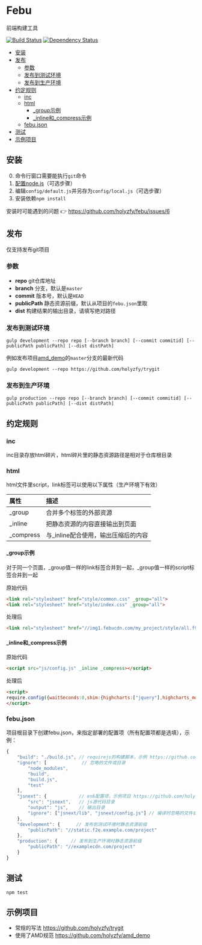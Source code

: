# Febu

前端构建工具

[![Build Status](https://travis-ci.org/holyzfy/febu.svg?branch=master)](https://travis-ci.org/holyzfy/febu)
[![Dependency Status](https://david-dm.org/holyzfy/febu.svg)](https://david-dm.org/holyzfy/febu)

<!-- START doctoc generated TOC please keep comment here to allow auto update -->
<!-- DON'T EDIT THIS SECTION, INSTEAD RE-RUN doctoc TO UPDATE -->


- [安装](#%E5%AE%89%E8%A3%85)
- [发布](#%E5%8F%91%E5%B8%83)
  - [参数](#%E5%8F%82%E6%95%B0)
  - [发布到测试环境](#%E5%8F%91%E5%B8%83%E5%88%B0%E6%B5%8B%E8%AF%95%E7%8E%AF%E5%A2%83)
  - [发布到生产环境](#%E5%8F%91%E5%B8%83%E5%88%B0%E7%94%9F%E4%BA%A7%E7%8E%AF%E5%A2%83)
- [约定规则](#%E7%BA%A6%E5%AE%9A%E8%A7%84%E5%88%99)
  - [inc](#inc)
  - [html](#html)
    - [_group示例](#_group%E7%A4%BA%E4%BE%8B)
    - [_inline和_compress示例](#_inline%E5%92%8C_compress%E7%A4%BA%E4%BE%8B)
  - [febu.json](#febujson)
- [测试](#%E6%B5%8B%E8%AF%95)
- [示例项目](#%E7%A4%BA%E4%BE%8B%E9%A1%B9%E7%9B%AE)

<!-- END doctoc generated TOC please keep comment here to allow auto update -->

## 安装

0. 命令行窗口需要能执行`git`命令
0. [配置node.js](https://github.com/holyzfy/frontend_guidelines/issues/7)（可选步骤）
0. 编辑`config/default.js`并另存为`config/local.js`（可选步骤）
0. 安装依赖`npm install`

安装时可能遇到的问题 :point_right: https://github.com/holyzfy/febu/issues/6

## 发布

仅支持发布git项目

### 参数
- **repo** git仓库地址
- **branch** 分支，默认是`master`
- **commit** 版本号，默认是`HEAD`
- **publicPath** 静态资源前缀，默认从项目的`febu.json`里取
- **dist** 构建结果的输出目录，请填写绝对路径

### 发布到测试环境

	gulp development --repo repo [--branch branch] [--commit commitid] [--publicPath publicPath] [--dist distPath]

例如发布项目[amd_demo](https://github.com/holyzfy/amd_demo)的`master`分支的最新代码

	gulp development --repo https://github.com/holyzfy/trygit

### 发布到生产环境

	gulp production --repo repo [--branch branch] [--commit commitid] [--publicPath publicPath] [--dist distPath]

## 约定规则

### inc

inc目录存放html碎片，html碎片里的静态资源路径是相对于仓库根目录

### html

html文件里script，link标签可以使用以下属性（生产环境下有效）

| 属性 | 描述 |
| :------- | :-------- |
| _group | 合并多个标签的外部资源 |
| _inline | 把静态资源的内容直接输出到页面 |
| _compress | 与_inline配合使用，输出压缩后的内容 |

#### _group示例

对于同一个页面，_group值一样的link标签合并到一起，_group值一样的script标签合并到一起

原始代码

```html
<link rel="stylesheet" href="style/common.css" _group="all">
<link rel="stylesheet" href="style/index.css" _group="all">
```

处理后

```html
<link rel="stylesheet" href="//img1.febucdn.com/my_project/style/all.f9e3196e67.css">
```

#### _inline和_compress示例

原始代码

```html
<script src="js/config.js" _inline _compress></script>
```

处理后

```html
<script>
require.config({waitSeconds:0,shim:{highcharts:["jquery"],highcharts_more:["highcharts"],url:{exports:"url"},"jquery.pagination":["jquery"],"jquery.event.drag":["jquery"],"jquery.validate":["jquery"],"jquery.validate_common":["jquery.validate"]},paths:{arttemplate:"//img1.febucdn.com/f2e/my_project/js/arttemplate-404a5647dd",common:"//img1.febucdn.com/f2e/my_project/js/common-77fc0b9010",detail:"//img1.febucdn.com/f2e/my_project/js/detail-35cbe12497"}});
</script>
```

### febu.json

项目根目录下创建febu.json，来指定部署的配置项（所有配置项都是选填），示例：

```javascript
{
    "build": "./build.js", // requirejs的构建脚本，示例 https://github.com/holyzfy/amd_demo/blob/master/build.js
    "ignore": [             // 忽略的文件或目录
        "node_modules",
        "build",
        "build.js",
        "test"
    ],
    "jsnext": {            // es6配置项，示例项目 https://github.com/holyzfy/amd_demo/tree/jsnext
        "src": "jsnext",   // js源代码目录
        "output": "js",    // 输出目录
        "ignore": ["jsnext/lib", "jsnext/config.js"] // 编译时忽略的文件或目录
    },
    "development": {      // 发布到测试环境时静态资源前缀
        "publicPath": "//static.f2e.example.com/project"
    },
    "production": {     // 发布到生产环境时静态资源前缀
        "publicPath": "//examplecdn.com/project"
    }
}
```

## 测试

```npm test```

## 示例项目

- 常规的写法 https://github.com/holyzfy/trygit
- 使用了AMD规范 https://github.com/holyzfy/amd_demo
